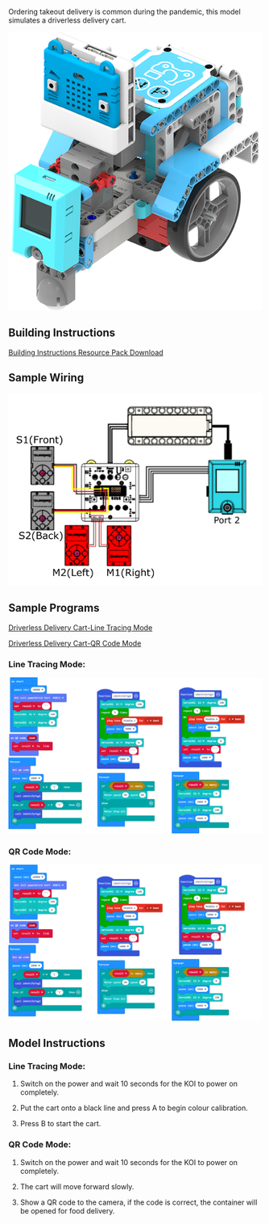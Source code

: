 Ordering takeout delivery is common during the pandemic, this model simulates a driverless delivery cart.

![](./images/car.png)

## Building Instructions

[Building Instructions Resource Pack Download](https://bit.ly/AIHealthCareSetBuildingGuide)

## Sample Wiring

![](./sampleimages/carcon.png)

## Sample  Programs

[Driverless Delivery Cart-Line Tracing Mode](https://makecode.microbit.org/_0bvU9A8cy1iq)

[Driverless Delivery Cart-QR Code Mode](https://makecode.microbit.org/_Me07uWH4dXEC)


### Line Tracing Mode:

![](./sampleimages/qrcarcode.png)

### QR Code Mode:

![](./sampleimages/linecarcode.png)

## Model Instructions

### Line Tracing Mode:

1. Switch on the power and wait 10 seconds for the KOI to power on completely.

2. Put the cart onto a black line and press A to begin colour calibration.

3. Press B to start the cart.

### QR Code Mode:

1. Switch on the power and wait 10 seconds for the KOI to power on completely.

2. The cart will move forward slowly.

3. Show a QR code to the camera, if the code is correct, the container will be opened for food delivery.



